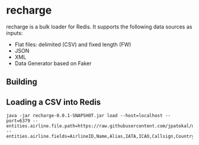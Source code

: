 # recharge
recharge is a bulk loader for Redis. It supports the following data sources as inputs:

* Flat files: delimited (CSV) and fixed length (FW)
* JSON
* XML
* Data Generator based on Faker

## Building

## Loading a CSV into Redis

```
java -jar recharge-0.0.1-SNAPSHOT.jar load --host=localhost --port=6379 --entities.airline.file.path=https://raw.githubusercontent.com/jpatokal/openflights/master/data/airlines.dat --entities.airline.fields=AirlineID,Name,Alias,IATA,ICAO,Callsign,Country,Active
```